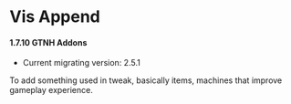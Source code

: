 # Vis Append
#### 1.7.10 GTNH Addons

* Current migrating version: 2.5.1

To add something used in tweak, basically items, machines that improve gameplay experience.
